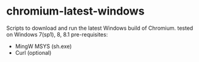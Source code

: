 # chromium-latest-windows
Scripts to download and run the latest Windows build of Chromium.
tested on Windows 7(sp1), 8, 8.1
pre-requisites:
* MingW MSYS (sh.exe)
* Curl (optional)
